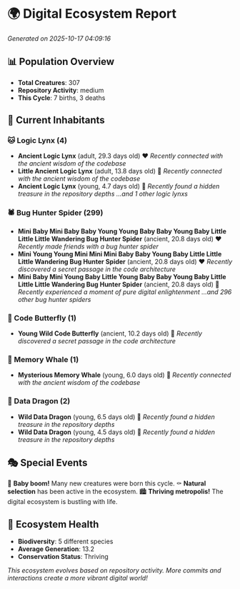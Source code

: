 # 🌍 Digital Ecosystem Report
*Generated on 2025-10-17 04:09:16*

## 📊 Population Overview
- **Total Creatures**: 307
- **Repository Activity**: medium
- **This Cycle**: 7 births, 3 deaths

## 👥 Current Inhabitants

### 🐱 Logic Lynx (4)
- **Ancient Logic Lynx** (adult, 29.3 days old) ❤️
  *Recently connected with the ancient wisdom of the codebase*
- **Little Ancient Logic Lynx** (adult, 13.8 days old) 💛
  *Recently connected with the ancient wisdom of the codebase*
- **Ancient Logic Lynx** (young, 4.7 days old) 💚
  *Recently found a hidden treasure in the repository depths*
  *...and 1 other logic lynxs*

### 🕷️ Bug Hunter Spider (299)
- **Mini Baby Mini Baby Baby Young Young Baby Baby Young Baby Little Little Little Wandering Bug Hunter Spider** (ancient, 20.8 days old) ❤️
  *Recently made friends with a bug hunter spider*
- **Mini Young Young Mini Mini Mini Baby Baby Young Baby Little Little Little Wandering Bug Hunter Spider** (ancient, 20.8 days old) ❤️
  *Recently discovered a secret passage in the code architecture*
- **Mini Baby Mini Young Baby Little Young Baby Baby Young Baby Little Little Little Wandering Bug Hunter Spider** (ancient, 20.8 days old) 💛
  *Recently experienced a moment of pure digital enlightenment*
  *...and 296 other bug hunter spiders*

### 🦋 Code Butterfly (1)
- **Young Wild Code Butterfly** (ancient, 10.2 days old) 💛
  *Recently discovered a secret passage in the code architecture*

### 🐋 Memory Whale (1)
- **Mysterious Memory Whale** (young, 6.0 days old) 💚
  *Recently connected with the ancient wisdom of the codebase*

### 🐉 Data Dragon (2)
- **Wild Data Dragon** (young, 6.5 days old) 💚
  *Recently found a hidden treasure in the repository depths*
- **Wild Data Dragon** (young, 4.5 days old) 💚
  *Recently found a hidden treasure in the repository depths*

## 🎭 Special Events

🎉 **Baby boom!** Many new creatures were born this cycle.
⚰️ **Natural selection** has been active in the ecosystem.
🏙️ **Thriving metropolis!** The digital ecosystem is bustling with life.

## 🔬 Ecosystem Health
- **Biodiversity**: 5 different species
- **Average Generation**: 13.2
- **Conservation Status**: Thriving

*This ecosystem evolves based on repository activity. More commits and interactions create a more vibrant digital world!*